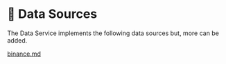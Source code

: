 # 🔢 Data Sources

The Data Service implements the following data sources but, more can be added.

[binance.md](binance.md "mention")
